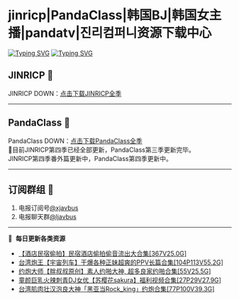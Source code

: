 # jinricp|PandaClass|韩国BJ|韩国女主播|pandatv|진리컴퍼니资源下载中心   
[![Typing SVG](https://readme-typing-svg.herokuapp.com?font=Fira+Code&pause=1000&center=true&vCenter=true&random=true&width=435&lines=所有链接都需要翻墙访问)](https://jinri-cp.neocities.org/free.html)
[![Typing SVG](https://readme-typing-svg.herokuapp.com?font=Fira+Code&pause=1000&center=true&vCenter=true&random=true&width=435&lines=点击进入福利资源下载中心)](https://pandaclass.neocities.org/)
## JINRICP 👋   
JINRICP DOWN：[点击下载JINRICP全季](https://mypikpak.com/s/VODz7HXQoqcX0UrvaXfDtFoPo1)
****
## PandaClass 💯   
PandaClass DOWN：[点击下载PandaClass全季](https://mypikpak.com/s/VOKOTZkoEnkyvCnELVSquM97o1)   
💞目前JINRICP第四季已经全部更新，PandaClass第三季更新完毕。   
JINRICP第四季番外篇更新中，PandaClass第四季更新中。
****
## 订阅群组 🔞
1. 电报订阅号[@xjavbus](https://t.me/xjavbus)
2. 电报聊天群[@ljavbus](https://t.me/ljavbus)
**** 
📕 &nbsp;**每日更新各类资源**
<!-- BLOG-POST-LIST:START -->
- [【酒店民宿偷拍】民宿酒店偷拍偷音流出大合集[367V25.0G]](https://fuli.rulel.com/366.html)
- [台湾炮王【宇宙列车】干爆各种正妹超爽的PPV长篇合集[104P113V55.2G]](https://fuli.rulel.com/365.html)
- [约炮大师【胖叔叔原创】素人约啪大神, 超多良家约啪合集[55V25.5G]](https://fuli.rulel.com/364.html)
- [童颜巨乳火辣刺青DJ女优【苏樱花sakura】福利视频合集[27P29V27.9G]](https://fuli.rulel.com/363.html)
- [台湾肌肉壮汉泡良大神「黑亚当Rock_king」约炮合集[77P100V39.3G]](https://fuli.rulel.com/362.html)
<!-- BLOG-POST-LIST:END -->
